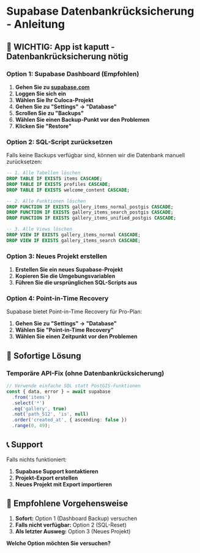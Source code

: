 # Supabase Datenbankrücksicherung - Anleitung

## 🚨 WICHTIG: App ist kaputt - Datenbankrücksicherung nötig

### **Option 1: Supabase Dashboard (Empfohlen)**

1. **Gehen Sie zu [supabase.com](https://supabase.com)**
2. **Loggen Sie sich ein**
3. **Wählen Sie Ihr Culoca-Projekt**
4. **Gehen Sie zu "Settings" → "Database"**
5. **Scrollen Sie zu "Backups"**
6. **Wählen Sie einen Backup-Punkt vor den Problemen**
7. **Klicken Sie "Restore"**

### **Option 2: SQL-Script zurücksetzen**

Falls keine Backups verfügbar sind, können wir die Datenbank manuell zurücksetzen:

```sql
-- 1. Alle Tabellen löschen
DROP TABLE IF EXISTS items CASCADE;
DROP TABLE IF EXISTS profiles CASCADE;
DROP TABLE IF EXISTS welcome_content CASCADE;

-- 2. Alle Funktionen löschen
DROP FUNCTION IF EXISTS gallery_items_normal_postgis CASCADE;
DROP FUNCTION IF EXISTS gallery_items_search_postgis CASCADE;
DROP FUNCTION IF EXISTS gallery_items_unified_postgis CASCADE;

-- 3. Alle Views löschen
DROP VIEW IF EXISTS gallery_items_normal CASCADE;
DROP VIEW IF EXISTS gallery_items_search CASCADE;
```

### **Option 3: Neues Projekt erstellen**

1. **Erstellen Sie ein neues Supabase-Projekt**
2. **Kopieren Sie die Umgebungsvariablen**
3. **Führen Sie die ursprünglichen SQL-Scripts aus**

### **Option 4: Point-in-Time Recovery**

Supabase bietet Point-in-Time Recovery für Pro-Plan:
1. **Gehen Sie zu "Settings" → "Database"**
2. **Wählen Sie "Point-in-Time Recovery"**
3. **Wählen Sie einen Zeitpunkt vor den Problemen**

## 🔧 Sofortige Lösung

### **Temporäre API-Fix (ohne Datenbankrücksicherung)**

```typescript
// Verwende einfache SQL statt PostGIS-Funktionen
const { data, error } = await supabase
  .from('items')
  .select('*')
  .eq('gallery', true)
  .not('path_512', 'is', null)
  .order('created_at', { ascending: false })
  .range(0, 49);
```

## 📞 Support

Falls nichts funktioniert:
1. **Supabase Support kontaktieren**
2. **Projekt-Export erstellen**
3. **Neues Projekt mit Export importieren**

## 🎯 Empfohlene Vorgehensweise

1. **Sofort:** Option 1 (Dashboard Backup) versuchen
2. **Falls nicht verfügbar:** Option 2 (SQL-Reset)
3. **Als letzter Ausweg:** Option 3 (Neues Projekt)

**Welche Option möchten Sie versuchen?** 